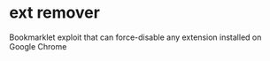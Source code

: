 # ext remover

Bookmarklet exploit that can force-disable any extension installed on Google Chrome


